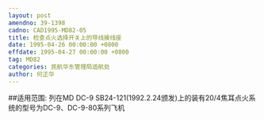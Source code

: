 ```yaml
---
layout: post
amendno: 39-1398
cadno: CAD1995-MD82-05
title: 检查点火选择开关上的导线接线座
date: 1995-04-26 00:00:00 +0800
effdate: 1995-04-27 00:00:00 +0800
tag: MD82
categories: 民航华东管理局适航处
author: 何正华
---
```


##适用范围:
列在MD DC-9 SB24-121(1992.2.24颁发)上的装有20/4焦耳点火系统的型号为DC-9、DC-9-80系列飞机

